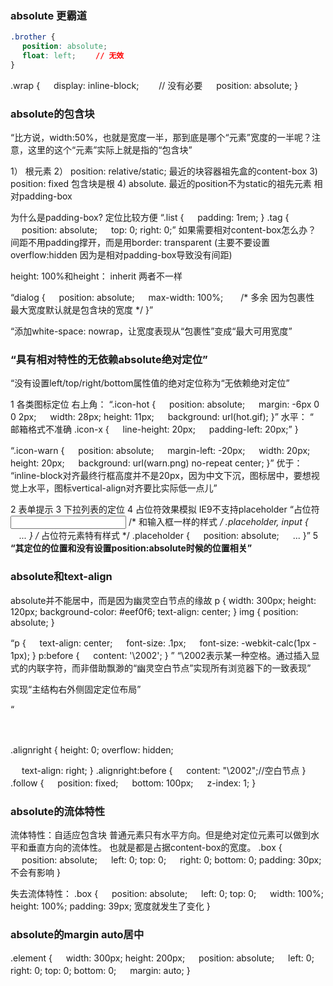 ### absolute 更霸道
``` css
.brother {
　 position: absolute;
　 float: left;　　 // 无效
}
```

.wrap {
　 display: inline-block;　　 // 没有必要
　 position: absolute;
}

### absolute的包含块

“比方说，width:50%，也就是宽度一半，那到底是哪个“元素”宽度的一半呢？注意，这里的这个“元素”实际上就是指的“包含块”


1） 根元素
2） position: relative/static; 最近的块容器祖先盒的content-box
3)  position: fixed 包含块是根
4) absolute. 最近的position不为static的祖先元素 相对padding-box

为什么是padding-box? 定位比较方便
“.list {
　 padding: 1rem;
}
.tag {
　 position: absolute;
　 top: 0; right: 0;”
如果需要相对content-box怎么办？
间距不用padding撑开，而是用border: transparent (主要不要设置overflow:hidden 因为是相对padding-box导致没有间距)


height: 100%和height： inherit 两者不一样 

“dialog {
　 position: absolute;
　 max-width: 100%;　　/* 多余 因为包裹性 最大宽度默认就是包含块的宽度 */
}”

“添加white-space: nowrap，让宽度表现从“包裹性”变成“最大可用宽度”

### “具有相对特性的无依赖absolute绝对定位”

“没有设置left/top/right/bottom属性值的绝对定位称为“无依赖绝对定位”

1 各类图标定位
右上角：
“.icon-hot {
　 position: absolute;
　 margin: -6px 0 0 2px;
　 width: 28px; height: 11px;
　 background: url(hot.gif);
}”
水平：
“<span class="icon-x">
　 <i class="icon-warn"></i>邮箱格式不准确
</span>
.icon-x {
　 line-height: 20px;
　 padding-left: 20px;”
}

“.icon-warn {
　 position: absolute;
　 margin-left: -20px;
　 width: 20px; height: 20px;
　 background: url(warn.png) no-repeat center;
}”
优于：
“inline-block对齐最终行框高度并不是20px，因为中文下沉，图标居中，要想视觉上水平，图标vertical-align对齐要比实际低一点儿”

2 表单提示
3 下拉列表的定位
4 占位符效果模拟 IE9不支持placeholder
“<label class="placeholder" for="text">占位符</label>
<input id="test">
/* 和输入框一样的样式 */
.placeholder, input { 
　...
}
/* 占位符元素特有样式 */
.placeholder {
　 position: absolute;
　 ...
}”
5 **“其定位的位置和没有设置position:absolute时候的位置相关”**

### absolute和text-align
absolute并不能居中，而是因为幽灵空白节点的缘故
p {
    width: 300px; height: 120px;
    background-color: #eef0f6;
    text-align: center;
}
img {
    position: absolute;
}

“p {
　 text-align: center;
　 font-size: .1px;
　 font-size: -webkit-calc(1px - 1px);
}
p:before {
　 content: '\2002';
}
”
“\2002表示某一种空格。通过插入显式的内联字符，而非借助飘渺的“幽灵空白节点”实现所有浏览器下的一致表现”

实现“主结构右外侧固定定位布局”

“<div class="alignright">
　  <span class="follow"></span>
</div>
.alignright {
   <!-- 　去掉空白节点占据的高度   -->
   height: 0;
   overflow: hidden;

　 text-align: right;
}
.alignright:before {
　 content: "\2002";//空白节点
}
.follow {
　 position: fixed;
　 bottom: 100px;
　 z-index: 1;
}

### absolute的流体特性
流体特性：自适应包含块 普通元素只有水平方向。但是绝对定位元素可以做到水平和垂直方向的流体性。
也就是都是占据content-box的宽度。
.box {
　 position: absolute;
　 left: 0; top: 0;
　 right: 0; bottom: 0;
   padding: 30px; 不会有影响
}

失去流体特性：
.box {
　 position: absolute;
　 left: 0; top: 0;
　 width: 100%; height: 100%;
   padding: 39px; 宽度就发生了变化
}

### absolute的margin auto居中

.element {
　 width: 300px; height: 200px;
　 position: absolute; 
　 left: 0; right: 0; top: 0; bottom: 0;
　 margin: auto;
}
